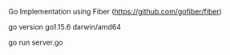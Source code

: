 Go Implementation using Fiber (https://github.com/gofiber/fiber)

go version go1.15.6 darwin/amd64

go run server.go
